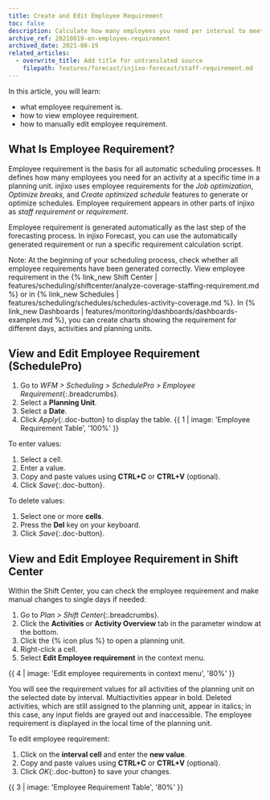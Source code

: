 ```yaml
---
title: Create and Edit Employee Requirement
toc: false
description: Calculate how many employees you need per interval to meet your scheduling goals. Learn how to edit or delete these calculated values.
archive_ref: 20210819-en-employee-requirement
archived_date: 2021-08-19
related_articles:
  - overwrite_title: Add title for untranslated source
    filepath: features/forecast/injixo-forecast/staff-requirement.md
---
```


In this article, you will learn:

- what employee requirement is.
- how to view employee requirement.
- how to manually edit employee requirement.

## What Is Employee Requirement?

Employee requirement is the basis for all automatic scheduling processes. It defines how many employees you need for an activity at a specific time in a planning unit.
injixo uses employee requirements for the _Job optimization_, _Optimize breaks_, and _Create optimized schedule_ features to generate or optimize schedules. Employee requirement appears in other parts of injixo as _staff requirement_ or _requirement_.

Employee requirement is generated automatically as the last step of the forecasting process. In injixo Forecast, you can use the automatically generated requirement or run a specific requirement calculation script.

Note: At the beginning of your scheduling process, check whether all employee requirements have been generated correctly. View employee requirement in the {% link_new Shift Center | features/scheduling/shiftcenter/analyze-coverage-staffing-requirement.md %} or in {% link_new Schedules | features/scheduling/schedules/schedules-activity-coverage.md %}. In {% link_new Dashboards | features/monitoring/dashboards/dashboards-examples.md %}, you can create charts showing the requirement for different days, activities and planning units.

## View and Edit Employee Requirement (SchedulePro)

1. Go to _WFM > Scheduling > SchedulePro > Employee Requirement_{:.breadcrumbs}.
2. Select a **Planning Unit**.
3. Select a **Date**.
4. Click _Apply_{:.doc-button} to display the table.
   {{ 1 | image: 'Employee Requirement Table', '100%' }}

To enter values:

1. Select a cell.
2. Enter a value.
3. Copy and paste values using **CTRL+C** or **CTRL+V** (optional).
4. Click _Save_{:.doc-button}.

To delete values:

1. Select one or more **cells**.
2. Press the **Del** key on your keyboard.
3. Click _Save_{:.doc-button}.

## View and Edit Employee Requirement in Shift Center

Within the Shift Center, you can check the employee requirement and make manual changes to single days if needed:

1. Go to _Plan > Shift Center_{:.breadcrumbs}.
2. Click the **Activities** or **Activity Overview** tab in the parameter window at the bottom.
3. Click the {% icon plus %} to open a planning unit.
4. Right-click a cell.
5. Select **Edit Employee requirement** in the context menu.

{{ 4 | image: 'Edit employee requirements in context menu', '80%' }}

You will see the requirement values for all activities of the planning unit on the selected date by interval. Multiactivities appear in bold. Deleted activities, which are still assigned to the planning unit, appear in italics; in this case, any input fields are grayed out and inaccessible. The employee requirement is displayed in the local time of the planning unit.

To edit employee requirement:

1. Click on the **interval cell** and enter the **new value**.
2. Copy and paste values using **CTRL+C** or **CTRL+V** (optional).
3. Click _OK_{:.doc-button} to save your changes.

{{ 3 | image: 'Employee Requirement Table', '80%' }}
